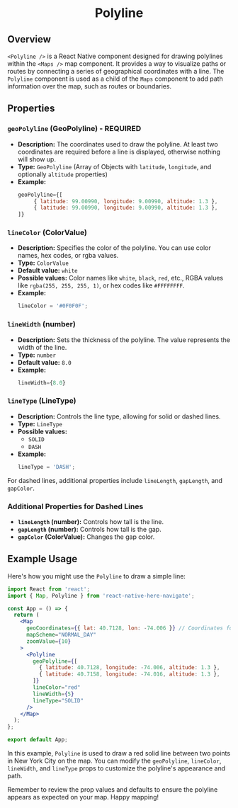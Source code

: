 <h1 align="center">
    <strong>Polyline</strong>
</h1>

## Overview

`<Polyline />` is a React Native component designed for drawing polylines within the `<Maps />` map component. It provides a way to visualize paths or routes by connecting a series of geographical coordinates with a line. The `Polyline` component is used as a child of the `Maps` component to add path information over the map, such as routes or boundaries.

## Properties

### `geoPolyline` (GeoPolyline) - REQUIRED

- **Description:** The coordinates used to draw the polyline. At least two coordinates are required before a line is displayed, otherwise nothing will show up.
- **Type:** `GeoPolyline` (Array of Objects with `latitude`, `longitude`, and optionally `altitude` properties)
- **Example:**
  ```jsx
  geoPolyline={[
       { latitude: 99.00990, longitude: 9.00990, altitude: 1.3 },
       { latitude: 99.00990, longitude: 9.00990, altitude: 1.3 },
  ]}
  ```

### `lineColor` (ColorValue)

- **Description:** Specifies the color of the polyline. You can use color names, hex codes, or rgba values.
- **Type:** `ColorValue`
- **Default value:** `white`
- **Possible values:** Color names like `white`, `black`, `red`, etc., RGBA values like `rgba(255, 255, 255, 1)`, or hex codes like `#FFFFFFFF`.
- **Example:**
  ```jsx
  lineColor = '#0F0F0F';
  ```

### `lineWidth` (number)

- **Description:** Sets the thickness of the polyline. The value represents the width of the line.
- **Type:** `number`
- **Default value:** `8.0`
- **Example:**
  ```jsx
  lineWidth={8.0}
  ```

### `lineType` (LineType)

- **Description:** Controls the line type, allowing for solid or dashed lines.
- **Type:** `LineType`
- **Possible values:**
  - `SOLID`
  - `DASH`
- **Example:**
  ```jsx
  lineType = 'DASH';
  ```

For dashed lines, additional properties include `lineLength`, `gapLength`, and `gapColor`.

### Additional Properties for Dashed Lines

- **`lineLength` (number):** Controls how tall is the line.
- **`gapLength` (number):** Controls how tall is the gap.
- **`gapColor` (ColorValue):** Changes the gap color.

## Example Usage

Here's how you might use the `Polyline` to draw a simple line:

```jsx
import React from 'react';
import { Map, Polyline } from 'react-native-here-navigate';

const App = () => {
  return (
    <Map
      geoCoordinates={{ lat: 40.7128, lon: -74.006 }} // Coordinates for New York City
      mapScheme="NORMAL_DAY"
      zoomValue={10}
    >
      <Polyline
        geoPolyline={[
          { latitude: 40.7128, longitude: -74.006, altitude: 1.3 },
          { latitude: 40.7158, longitude: -74.016, altitude: 1.3 },
        ]}
        lineColor="red"
        lineWidth={5}
        lineType="SOLID"
      />
    </Map>
  );
};

export default App;
```

In this example, `Polyline` is used to draw a red solid line between two points in New York City on the map. You can modify the `geoPolyline`, `lineColor`, `lineWidth`, and `lineType` props to customize the polyline's appearance and path.

Remember to review the prop values and defaults to ensure the polyline appears as expected on your map. Happy mapping!
